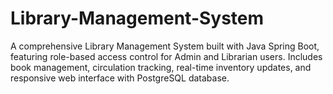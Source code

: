 # Library-Management-System
A comprehensive Library Management System built with Java Spring Boot, featuring role-based access control for Admin and Librarian users. Includes book management, circulation tracking, real-time inventory updates, and responsive web interface with PostgreSQL database.
